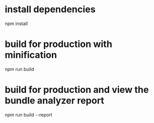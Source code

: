 # install dependencies
npm install

# build for production with minification
npm run build

# build for production and view the bundle analyzer report
npm run build --report
